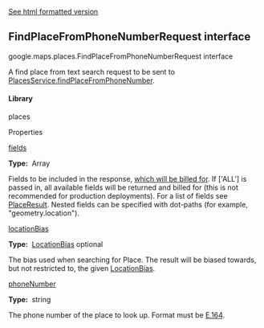 [See html formatted version](https://huasofoundries.github.io/google-maps-documentation/FindPlaceFromPhoneNumberRequest.html)


FindPlaceFromPhoneNumberRequest interface
-----------------------------------------

google.maps.places.FindPlaceFromPhoneNumberRequest interface

A find place from text search request to be sent to [PlacesService.findPlaceFromPhoneNumber](/maps/documentation/javascript/reference/places-service#PlacesService.findPlaceFromPhoneNumber).

#### Library

places

Properties

[fields](#FindPlaceFromPhoneNumberRequest.fields)

**Type:**  Array<string>

Fields to be included in the response, [which will be billed for](https://developers.google.com/maps/billing/understanding-cost-of-use#places-product). If \['ALL'\] is passed in, all available fields will be returned and billed for (this is not recommended for production deployments). For a list of fields see [PlaceResult](PlaceResult.md). Nested fields can be specified with dot-paths (for example, "geometry.location").

[locationBias](#FindPlaceFromPhoneNumberRequest.locationBias)

**Type:**  [LocationBias](LocationBias.md) optional

The bias used when searching for Place. The result will be biased towards, but not restricted to, the given [LocationBias](LocationBias.md).

[phoneNumber](#FindPlaceFromPhoneNumberRequest.phoneNumber)

**Type:**  string

The phone number of the place to look up. Format must be [E.164](https://en.wikipedia.org/wiki/E.164).